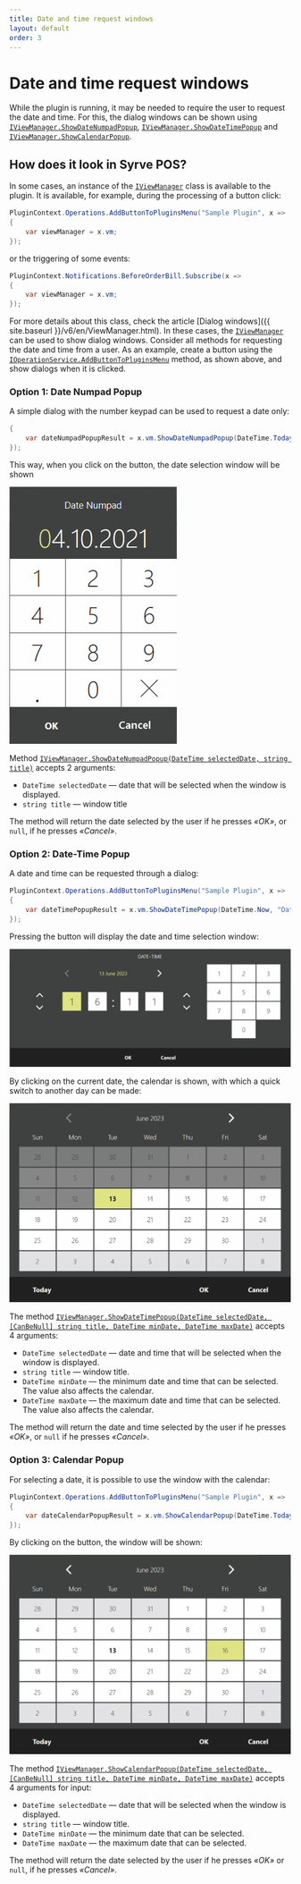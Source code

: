 ```yaml
---
title: Date and time request windows
layout: default
order: 3
---
```

# Date and time request windows #

While the plugin is running, it may be needed to require the user to request the date and time. For this, the dialog windows can be shown using [`IViewManager.ShowDateNumpadPopup`](https://syrve.github.io/front.api.sdk/v7/html/M_Resto_Front_Api_UI_IViewManager_ShowDateNumpadPopup.htm), [`IViewManager.ShowDateTimePopup`](https://syrve.github.io/front.api.sdk/v7/html/M_Resto_Front_Api_UI_IViewManager_ShowDateTimePopup.htm) and [`IViewManager.ShowCalendarPopup`](https://syrve.github.io/front.api.sdk/v7/html/M_Resto_Front_Api_UI_IViewManager_ShowCalendarPopup.htm).

## How does it look in Syrve POS?

In some cases, an instance of the [`IViewManager`](https://syrve.github.io/front.api.sdk/v7/html/T_Resto_Front_Api_UI_IViewManager.htm) class is available to the plugin. It is available, for example, during the processing of a button click:

```cs
PluginContext.Operations.AddButtonToPluginsMenu("Sample Plugin", x =>
{
    var viewManager = x.vm;
});
```

or the triggering of some events:

```cs
PluginContext.Notifications.BeforeOrderBill.Subscribe(x =>
{
	var viewManager = x.vm;
});
```

For more details about this class, check the article [Dialog windows]({{ site.baseurl }}/v6/en/ViewManager.html). In these cases, the [`IViewManager`](https://syrve.github.io/front.api.sdk/v7/html/T_Resto_Front_Api_UI_IViewManager.htm) can be used to show dialog windows. Consider all methods for requesting the date and time from a user. As an example, create a button using the [`IOperationService.AddButtonToPluginsMenu`](https://syrve.github.io/front.api.sdk/v7/html/M_Resto_Front_Api_IOperationService_AddButtonToPluginsMenu.htm) method, as shown above, and show dialogs when it is clicked.

### Option 1: Date Numpad Popup

A simple dialog with the number keypad can be used to request a date only:

```cs
{
    var dateNumpadPopupResult = x.vm.ShowDateNumpadPopup(DateTime.Today, "Date Numpad");
});
```

This way, when you click on the button, the date selection window will be shown

![date-numpad-popup](../../img/showDateTimePopup/DateNumpadPopup.png)

Method [`IViewManager.ShowDateNumpadPopup(DateTime selectedDate, string title)`](https://syrve.github.io/front.api.sdk/v7/html/M_Resto_Front_Api_UI_IViewManager_ShowDateNumpadPopup.htm) accepts 2 arguments:

- `DateTime selectedDate` — date that will be selected when the window is displayed.
- `string title` — window title

The method will return the date selected by the user if he presses *«OK»*, or `null`,  if he presses *«Cancel»*.

### Option 2: Date-Time Popup

A date and time can be requested through a dialog:

```cs
PluginContext.Operations.AddButtonToPluginsMenu("Sample Plugin", x =>
{
    var dateTimePopupResult = x.vm.ShowDateTimePopup(DateTime.Now, "Date-Time", DateTime.Today, DateTime.Today.AddMonths(6));
});
```

Pressing the button will display the date and time selection window:

![date-numpad-popup](../../img/showDateTimePopup/DateTimePopup.png)

By clicking on the current date, the calendar is shown, with which a quick switch to another day can be made:

![date-numpad-popup](../../img/showDateTimePopup/DateTimePopupCalendar.png)

The method [`IViewManager.ShowDateTimePopup(DateTime selectedDate, [CanBeNull] string title, DateTime minDate, DateTime maxDate)`](https://syrve.github.io/front.api.sdk/v7/html/M_Resto_Front_Api_UI_IViewManager_ShowDateTimePopup.htm) accepts 4 arguments:

- `DateTime selectedDate` — date and time that will be selected when the window is displayed.
- `string title` — window title.
- `DateTime minDate` — the minimum date and time that can be selected. The value also affects the calendar.
- `DateTime maxDate` — the maximum date and time that can be selected. The value also affects the calendar.

The method will return the date and time selected by the user if he presses *«OK»*, or `null` if he presses *«Cancel»*.

### Option 3: Calendar Popup

For selecting a date, it is possible to use the window with the calendar:

```cs
PluginContext.Operations.AddButtonToPluginsMenu("Sample Plugin", x =>
{
    var dateCalendarPopupResult = x.vm.ShowCalendarPopup(DateTime.Today, "Calendar", DateTime.Today, DateTime.Today.AddMonths(6));
});
```

By clicking on the button, the window will be shown:

![date-numpad-popup](../../img/showDateTimePopup/CalendarPopup.png)

The method [`IViewManager.ShowCalendarPopup(DateTime selectedDate, [CanBeNull] string title, DateTime minDate, DateTime maxDate)`](https://syrve.github.io/front.api.sdk/v7/html/M_Resto_Front_Api_UI_IViewManager_ShowCalendarPopup.htm) accepts 4 arguments for input:

- `DateTime selectedDate` — date that will be selected when the window is displayed.
- `string title` — window title.
- `DateTime minDate` — the minimum date that can be selected.
- `DateTime maxDate` — the maximum date that can be selected.

The method will return the date selected by the user if he presses *«OK»* or `null`,  if he presses *«Cancel»*.